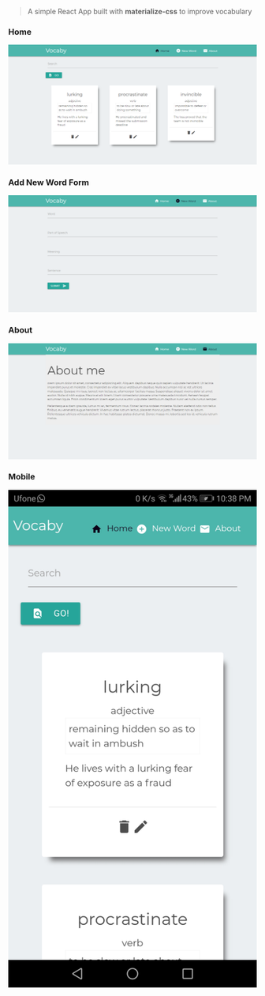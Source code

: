 > A simple React App built with **materialize-css** to improve vocabulary

### Home
![](src/images/home.PNG)

### Add New Word Form

![](src/images/form.PNG)
### About
![](src/images/about.PNG)

### Mobile
![](src/images/mobile.jpg)